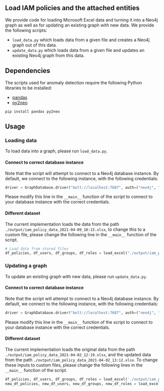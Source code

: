 ## Load IAM policies and the attached entities
We provide code for loading Microsoft Excel data and turning it into a Neo4j graph as well as for updating an existing graph with new data.
We provide the following scripts:
 * `load_data.py` which loads data from a given file and creates a Neo4j graph out of this data.
 * `update_data.py` which loads data from a given file and updates an existing Neo4j graph from this data.

## Dependencies
The scripts used for anomaly detection require the following Python libraries to be installed:
 * [pandas](https://pandas.pydata.org/)
 * [py2neo](https://py2neo.org/2021.1/)

```
pip install pandas py2neo
```

## Usage

### Loading data
To load data into a graph, please run `load_data.py`.

#### Connect to correct database instance
Note that the script will attempt to connect to a Neo4j database instance.
By default, we connect to the following instance, with the following credentials:
```python
driver = GraphDatabase.driver("bolt://localhost:7687", auth=("neo4j", "password"))
```
Please modify this line in the `__main__` function of the script to connect to your database instance with the correct credentials.

#### Different dataset
The current implementation loads the data from the path `./output/iam_policy_data_2021-04-09_10:15.xlsx`, to change this to a custom file, please change the following line in the `__main__` function of the script.
```python
# Load data from stored files
df_policies, df_users, df_groups, df_roles = load_excel("./output/iam_policy_data_2021-04-09_10:15.xlsx")
```

### Updating a graph
To update an existing graph with new data, please run `update_data.py`.

#### Connect to correct database instance
Note that the script will attempt to connect to a Neo4j database instance.
By default, we connect to the following instance, with the following credentials:
```python
driver = GraphDatabase.driver("bolt://localhost:7687", auth=("neo4j", "password"))
```
Please modify this line in the `__main__` function of the script to connect to your database instance with the correct credentials.

#### Different dataset
The current implementation loads the original data from the path `./output/iam_policy_data_2021-04-02_12:19.xlsx`,
and the updated data from the path `./output/iam_policy_data_2021-04-02_13:12.xlsx`.
To change these inputs to custom files, please change the following lines in the `__main__` function of the script.
```python
df_policies, df_users, df_groups, df_roles = load_excel('./output/iam_policy_data_2021-04-02_12:19.xlsx')
new_df_policies, new_df_users, new_df_groups, new_df_roles = load_excel('./output/iam_policy_data_2021-04-02_13:12.xlsx')
```
